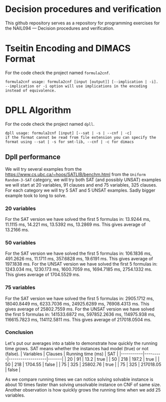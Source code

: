 # Decision procedures and verification
This github repository serves as a repository for programming exercises for the NAIL094 — Decision procedures and verification.
# Tseitin Encoding and DIMACS Format
For the code check the project named `formula2cnf`.
```
formula2cnf usage: formula2cnf [input [output]] [--implication | -i].
--implication or -i option will use implications in the encoding instead of equivalence.
```
# DPLL Algorithm
For the code check the project named `dpll`.
```
dpll usage: formula2cnf [input] [--sat | -s | --cnf | -c]
if the format cannot be read from file extension you can specify the format using --sat | -s for smt-lib, --cnf | -c for dimacs
```
## Dpll performance
We will try several examples from the https://www.cs.ubc.ca/~hoos/SATLIB/benchm.html from the `Uniform Random-3-SAT` category, we will try both SAT (and possibly UNSAT) examples we will start at 20 variables, 91 clauses and end 75 variables, 325 clauses. For each category we will try 5 SAT and 5 UNSAT examples. Sadly bigger example took to long to solve.
### 20 variables
For the SAT version we have solved the first 5 formulas in: 13.9244 ms, 11.1115 ms, 14.221 ms, 13.5392 ms, 13.2869 ms. This gives average of 13.2166 ms.
### 50 variables
For the SAT version we have solved the first 5 formulas in: 106.1836 ms, 491.2626 ms, 11.1711 ms, 357.6828 ms, 19.6191 ms. This gives average of 197.1838 ms.
For the UNSAT version we have solved the first 5 formulas in: 1243.034 ms, 1230.173 ms, 1600.7059 ms, 1694.7185 ms, 2754.1332 ms. This gives average of 1704.5529 ms.
### 75 variables
For the SAT version we have solved the first 5 formulas in: 2905.1712 ms, 18040.8449 ms, 6233.7036 ms, 24925.6289 ms, 76908.4313 ms. This gives average of 25802.7559 ms.
For the UNSAT version we have solved the first 5 formulas in: 141533.6872 ms, 597852.2636 ms, 114975.938 ms, 116615.7823 ms, 114112.5811 ms. This gives average of 217018.0504 ms.
### Conclusion
Let's put our averages into a table to demonstrate how quickly the running time grows. SAT means whether the instances had model (true) or not (false).
| Variables | Clauses | Running time (ms) | SAT   |
|-----------|---------|-------------------|-------|
| 20        | 91      | 13.2              | true  |
| 50        | 218     | 197.2             | true  |
| 50        | 218     | 1704.55           | false |
| 75        | 325     | 25802.76          | true  |
| 75        | 325     | 217018.05         | false |

As we compare running times we can notice solving solvable instance is about 10 times faster than solving unsolvable instance on CNF of same size. Another observation is how quickly grows the running time when we add 25 variables.